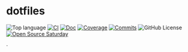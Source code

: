 # dotfiles

![Top language](https://img.shields.io/github/languages/top/fusillicode/dotfiles)
[![CI](https://github.com/fusillicode/dotfiles/actions/workflows/ci.yml/badge.svg?branch=main)](https://github.com/fusillicode/dotfiles/actions/workflows/ci.yml)
[![Doc](https://github.com/fusillicode/dotfiles/actions/workflows/doc.yml/badge.svg)](https://fusillicode.github.io/dotfiles)
[![Coverage](https://codecov.io/gh/fusillicode/dotfiles/branch/main/graph/badge.svg)](https://codecov.io/gh/fusillicode/dotfiles/tree/main)
[![Commits](https://shields.io/github/last-commit/fusillicode/dotfiles)](https://github.com/fusillicode/dotfiles/commits/main)
![GitHub License](https://img.shields.io/github/license/fusillicode/dotfiles)
[![Open Source Saturday](https://img.shields.io/badge/%E2%9D%A4%EF%B8%8F-open%20source%20saturday-F64060.svg)](https://www.meetup.com/it-IT/Open-Source-Saturday-Milano/)

·
